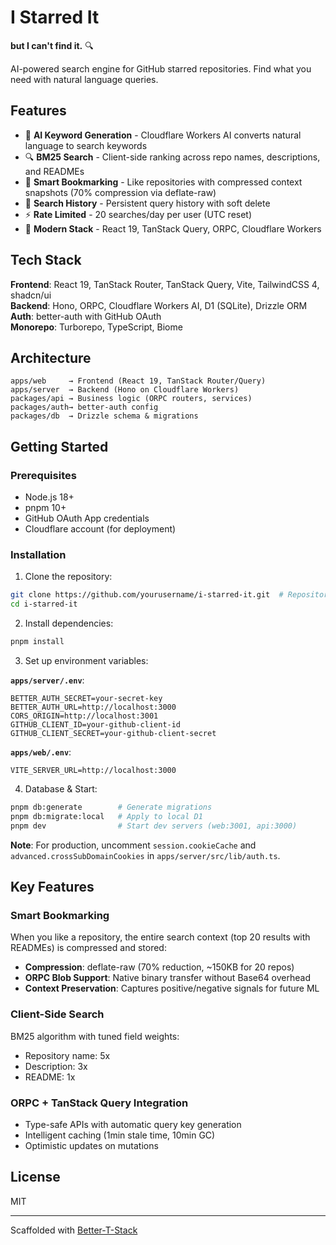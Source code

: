 # I Starred It

**but I can't find it.** 🔍

AI-powered search engine for GitHub starred repositories. Find what you need with natural language queries.

## Features

- 🤖 **AI Keyword Generation** - Cloudflare Workers AI converts natural language to search keywords
- 🔍 **BM25 Search** - Client-side ranking across repo names, descriptions, and READMEs
- 💾 **Smart Bookmarking** - Like repositories with compressed context snapshots (70% compression via deflate-raw)
- 📝 **Search History** - Persistent query history with soft delete
- ⚡ **Rate Limited** - 20 searches/day per user (UTC reset)
- 🎨 **Modern Stack** - React 19, TanStack Query, ORPC, Cloudflare Workers

## Tech Stack

**Frontend**: React 19, TanStack Router, TanStack Query, Vite, TailwindCSS 4, shadcn/ui  
**Backend**: Hono, ORPC, Cloudflare Workers AI, D1 (SQLite), Drizzle ORM  
**Auth**: better-auth with GitHub OAuth  
**Monorepo**: Turborepo, TypeScript, Biome

## Architecture

```
apps/web     → Frontend (React 19, TanStack Router/Query)
apps/server  → Backend (Hono on Cloudflare Workers)
packages/api → Business logic (ORPC routers, services)
packages/auth→ better-auth config
packages/db  → Drizzle schema & migrations
```

## Getting Started

### Prerequisites

- Node.js 18+
- pnpm 10+
- GitHub OAuth App credentials
- Cloudflare account (for deployment)

### Installation

1. Clone the repository:

```bash
git clone https://github.com/yourusername/i-starred-it.git  # Repository name
cd i-starred-it
```

2. Install dependencies:

```bash
pnpm install
```

3. Set up environment variables:

**`apps/server/.env`**:

```env
BETTER_AUTH_SECRET=your-secret-key
BETTER_AUTH_URL=http://localhost:3000
CORS_ORIGIN=http://localhost:3001
GITHUB_CLIENT_ID=your-github-client-id
GITHUB_CLIENT_SECRET=your-github-client-secret
```

**`apps/web/.env`**:

```env
VITE_SERVER_URL=http://localhost:3000
```

4. Database & Start:

```bash
pnpm db:generate        # Generate migrations
pnpm db:migrate:local   # Apply to local D1
pnpm dev                # Start dev servers (web:3001, api:3000)
```

**Note**: For production, uncomment `session.cookieCache` and `advanced.crossSubDomainCookies` in `apps/server/src/lib/auth.ts`.

## Key Features

### Smart Bookmarking
When you like a repository, the entire search context (top 20 results with READMEs) is compressed and stored:
- **Compression**: deflate-raw (70% reduction, ~150KB for 20 repos)
- **ORPC Blob Support**: Native binary transfer without Base64 overhead
- **Context Preservation**: Captures positive/negative signals for future ML

### Client-Side Search
BM25 algorithm with tuned field weights:
- Repository name: 5x
- Description: 3x  
- README: 1x

### ORPC + TanStack Query Integration
- Type-safe APIs with automatic query key generation
- Intelligent caching (1min stale time, 10min GC)
- Optimistic updates on mutations

## License

MIT

---

Scaffolded with [Better-T-Stack](https://github.com/AmanVarshney01/create-better-t-stack)
